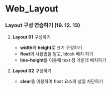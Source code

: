 # Web_Layout
 


### Layout 구성 연습하기 (19. 12. 13)

1. **Layout 01** 구성하기 
    - **width**와 **height**로 크기 구성하기
    - **float**의 사용법을 알고, block 배치 하기
    - **line-height**를 이용해 text 정 가운데 배치하기
  
2. **Layout 02** 구성하기

    - **clear**를 이용하여 float 요소의 성질 차단하기